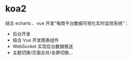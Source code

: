 # koa2

结合 echarts 、vue 开发“电商平台数据可视化实时监控系统”：

* 后台开发
* 结合 Vue 开发图表组件
* WebSocket 实现后台数据推送
* 主题切换/页面合并/全屏切换...
